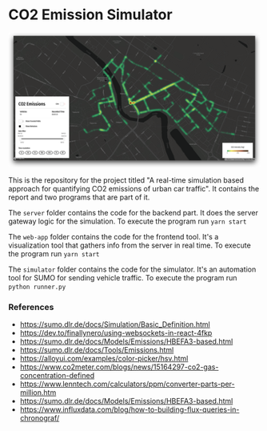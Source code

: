 
# CO2 Emission Simulator

![Screenshot](screenshot_1.png)

This is the repository for the project titled "A real-time simulation based approach for quantifying CO2 emissions of urban car traffic".
It contains the report and two programs that are part of it.

The `server` folder contains the code for the backend part. It does the server gateway logic for the simulation.
To execute the program run `yarn start`

The `web-app` folder contains the code for the frontend tool. It's a visualization tool that gathers info from the server in real time.
To execute the program run `yarn start`

The `simulator` folder contains the code for the simulator. It's an automation tool for SUMO for sending vehicle traffic.
To execute the program run `python runner.py`


### References

- https://sumo.dlr.de/docs/Simulation/Basic_Definition.html
- https://dev.to/finallynero/using-websockets-in-react-4fkp
- https://sumo.dlr.de/docs/Models/Emissions/HBEFA3-based.html
- https://sumo.dlr.de/docs/Tools/Emissions.html
- https://alloyui.com/examples/color-picker/hsv.html
- https://www.co2meter.com/blogs/news/15164297-co2-gas-concentration-defined
- https://www.lenntech.com/calculators/ppm/converter-parts-per-million.htm
- https://sumo.dlr.de/docs/Models/Emissions/HBEFA3-based.html
- https://www.influxdata.com/blog/how-to-building-flux-queries-in-chronograf/